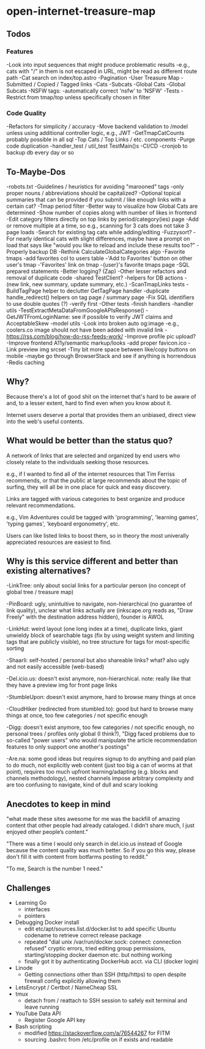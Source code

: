 # open-internet-treasure-map

## Todos

### Features

-Look into input sequences that might produce problematic results
    -e.g., cats with "/" in them is not escaped in URL, might be read as different route path
-Cat search on index/top.astro
-Pagination
    -User Treasure Map
        -Submitted / Copied / Tagged links
        -Cats
        -Subcats
    -Global Cats
    -Global Subcats
-NSFW tags:
    -automatically correct 'nsfw' to 'NSFW'
    -Tests
    -Restrict from tmap/top unless specifically chosen in filter

### Code Quality

-Refactors for simplicity / accuracy
    -Move backend validation to /model unless using additional controller logic, e.g., JWT
    -GetTmapCatCounts probably possible in all sql
    -Top Cats / Top Links / etc. components
-Purge code duplication
    -handler_test / util_test TestMain()s
-CI/CD
    -cronjob to backup db every day or so

## To-Maybe-Dos

-robots.txt
-Guidelines / heuristics for avoiding "marooned" tags
    -only proper nouns / abbreviations should be capitalized?
-Optional topical summaries that can be provided if you submit / like enough links with a certain cat?
-Tmap period filter
-Better way to visualize how Global Cats are determined
-Show number of copies along with number of likes in frontend
-Edit category filters directly on top links by period/category(ies) page
    -Add or remove multiple at a time, so e.g., scanning for 3 cats does not take 3 page loads
-Search for existing tag cats while adding/editing
    -Fuzzysort?
    -For nearly identical cats with slight differences, maybe have a prompt on load that says like "would you like to reload and include these results too?"
-Properly backup DB
-Rethink CalculateGlobalCategories algo
-Favorite tmaps
    -add favorites col to users table
    -'Add to Favorites' button on other user's tmap
    -'Favorites' link on tmap
    -{user}'s favorite tmaps page
-SQL prepared statements
-Better logging?
    (Zap)
-Other lesser refactors and removal of duplicate code
    -shared TestClient?
    -helpers for DB actions
        -(new link, new summary, update summary, etc.)
    -ScanTmapLinks tests
    -BuildTagPage helper to declutter GetTagPage handler
    -duplicate handle_redirect() helpers on tag page / summary page
    -Fix SQL identifiers to use double quotes (?)
        -verify first
-Other tests
    -finish handlers
    -handler utils
        -TestExtractMetaDataFromGoogleAPIsResponse()
        -GetJWTFromLoginName: see if possible to verify JWT claims and AcceptableSkew
    -model utils
-Look into broken auto og:image
    -e.g., coolers.co image should not have been added with invalid link
    -https://rss.com/blog/how-do-rss-feeds-work/
-Improve profile pic upload?
-Improve frontend A11y/semantic markup/looks
    -add proper favicon.ico
    -Link preview img srcset
    -Tiny bit more space between like/copy buttons on mobile
    -maybe go through BrowserStack and see if anything is horrendous
-Redis caching

## Why?

Because there's a lot of good shit on the internet that's hard to be aware of and, to a lesser extent, hard to find even when you know about it.

Internet users deserve a portal that provides them an unbiased, direct view into the web's useful contents.

## What would be better than the status quo?

A network of links that are selected and organized by end users who closely relate to the individuals seeking those resources.

e.g., if I wanted to find all of the internet resources that Tim Ferriss recommends, or that the public at large recommends about the topic of surfing, they will all be in one place for quick and easy discovery.

Links are tagged with various categories to best organize and produce relevant recommendations.

e.g., Vim Adventures could be tagged with 'programming', 'learning games', 'typing games', 'keyboard ergonometry', etc.

Users can like listed links to boost them, so in theory the most univerally appreciated resources are easiest to find.

## Why is this service different and better than existing alternatives?

-LinkTree: only about social links for a particular person (no concept of global tree / treasure map)

-PinBoard: ugly, unintuitive to navigate, non-hierarchical (no guarantee of link quality), unclear what links actually are (inkscape.org reads as, "Draw Freely" with the destination address hidden), founder is AWOL

-LinkHut: weird layout (one long index at a time), duplicate links, giant unwieldy block of searchable tags (fix by using weight system and limiting tags that are publicly visible), no tree structure for tags for most-specific sorting

-Shaarli: self-hosted / personal but also shareable links? what? also ugly and not easily accessible (web-based)

-Del.icio.us: doesn't exist anymore, non-hierarchical. note: really like that they have a preview img for front page links

-StumbleUpon: doesn't exist anymore, hard to browse many things at once

-CloudHiker (redirected from stumbled.to): good but hard to browse many things at once, too few categories / not specific enough

-Digg: doesn't exist anymore, too few categories / not specific enough, no personal trees / profiles only global (I think?), "Digg faced problems due to so-called "power users" who would manipulate the article recommendation features to only support one another's postings"

-Are.na: some good ideas but requires signup to do anything and paid plan to do much, not explicitly web content (just too big a can of worms at that point), requires too much upfront learning/adapting (e.g. blocks and channels methodology), nested channels impose arbitrary complexity and are too confusing to navigate, kind of dull and scary looking

## Anecdotes to keep in mind

"what made these sites awesome for me was the backfill of amazing content that other people had already cataloged. I didn’t share much, I just enjoyed other people’s content."

"There was a time I would only search in del.icio.us instead of Google because the content quality was much better. So if you go this way, please don't fill it with content from botfarms posting to reddit."

"To me, Search is the number 1 need."

## Challenges

- Learning Go
    - interfaces
    - pointers
- Debugging Docker install
    - edit etc/apt/sources.list.d/docker.list to add specific Ubuntu codename to retrieve correct release package
    - repeated "dial unix /var/run/docker.sock: connect: connection refused" cryptic errors, tried editing group permissions, starting/stopping docker daemon etc. but nothing working
    - finally got it by authenticating DockerHub acct. via CLI (docker login)
- Linode
    - Getting connections other than SSH (http/https) to open despite firewall config explicitly allowing them
- LetsEncrypt / Certbot / NameCheap SSL
- tmux
    - detach from / reattach to SSH session to safely exit terminal and leave running
- YouTube Data API
    - Register Google API key
- Bash scripting
    - modified https://stackoverflow.com/a/76544267 for FITM
    - sourcing .bashrc from /etc/profile on if exists and readable